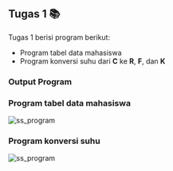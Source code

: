 ## Tugas 1 📚

Tugas 1 berisi program berikut:

- Program tabel data mahasiswa
- Program konversi suhu dari **C** ke **R**, **F**, dan **K**

### Output Program

### Program tabel data mahasiswa

![ss_program](https://res.cloudinary.com/mrafliy/image/upload/v1631167554/prak-alpro-2021-1/Tugas%201/Screenshot_Output_123210078_output.png)

### Program konversi suhu

![ss_program](https://res.cloudinary.com/mrafliy/image/upload/v1631167554/prak-alpro-2021-1/Tugas%201/Screenshot_Output_123210078_suhu.png)
